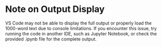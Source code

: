 # Note on Output Display
VS Code may not be able to display the full output or properly load the 1000-word text due to console limitations. If you encounter this issue, try running the code in another IDE, such as Jupyter Notebook, or check the provided .ipynb file for the complete output.
